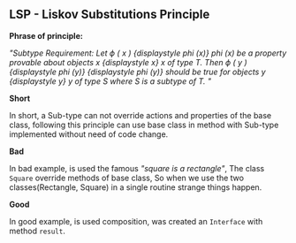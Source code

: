 ## LSP - Liskov Substitutions Principle 

**Phrase of principle:**

*"Subtype Requirement: Let ϕ ( x ) {displaystyle phi (x)} phi (x) be a property provable about objects x {displaystyle x} x of type T. Then ϕ ( y ) {displaystyle phi (y)} {displaystyle phi (y)} should be true for objects y {displaystyle y} y of type S where S is a subtype of T. "*

**Short**

In short, a Sub-type can not override actions and properties of the base class, following this principle can use base class in method with Sub-type implemented without need of code change.

**Bad**

In bad example, is used the famous *"square is a rectangle"*, The class `Square` override methods of base class, So when we use the two classes(Rectangle, Square) in a single routine strange things happen. 

**Good**

In good example, is used composition, was created an `Interface` with method `result`.